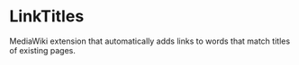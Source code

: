 LinkTitles
==========

MediaWiki extension that automatically adds links to words that match titles of existing pages.